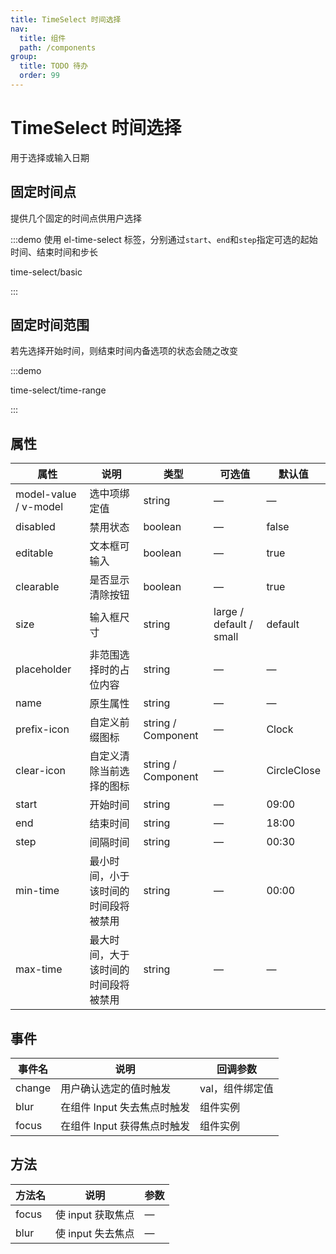 ```yaml
---
title: TimeSelect 时间选择
nav:
  title: 组件
  path: /components
group:
  title: TODO 待办
  order: 99
---
```

# TimeSelect 时间选择

用于选择或输入日期

## 固定时间点

提供几个固定的时间点供用户选择

:::demo 使用 el-time-select 标签，分别通过`start`、`end`和`step`指定可选的起始时间、结束时间和步长

time-select/basic

:::

## 固定时间范围

若先选择开始时间，则结束时间内备选项的状态会随之改变

:::demo

time-select/time-range

:::

## 属性

| 属性                    | 说明                 | 类型                 | 可选值                     | 默认值         |
| --------------------- | ------------------ | ------------------ | ----------------------- | ----------- |
| model-value / v-model | 选中项绑定值             | string             | —                       | —           |
| disabled              | 禁用状态               | boolean            | —                       | false       |
| editable              | 文本框可输入             | boolean            | —                       | true        |
| clearable             | 是否显示清除按钮           | boolean            | —                       | true        |
| size                  | 输入框尺寸              | string             | large / default / small | default     |
| placeholder           | 非范围选择时的占位内容        | string             | —                       | —           |
| name                  | 原生属性               | string             | —                       | —           |
| prefix-icon           | 自定义前缀图标            | string / Component | —                       | Clock       |
| clear-icon            | 自定义清除当前选择的图标       | string / Component | —                       | CircleClose |
| start                 | 开始时间               | string             | —                       | 09:00       |
| end                   | 结束时间               | string             | —                       | 18:00       |
| step                  | 间隔时间               | string             | —                       | 00:30       |
| min-time              | 最小时间，小于该时间的时间段将被禁用 | string             | —                       | 00:00       |
| max-time              | 最大时间，大于该时间的时间段将被禁用 | string             | —                       | —           |

## 事件

| 事件名    | 说明                | 回调参数      |
| ------ | ----------------- | --------- |
| change | 用户确认选定的值时触发       | val，组件绑定值 |
| blur   | 在组件 Input 失去焦点时触发 | 组件实例      |
| focus  | 在组件 Input 获得焦点时触发 | 组件实例      |

## 方法

| 方法名   | 说明           | 参数 |
| ----- | ------------ | -- |
| focus | 使 input 获取焦点 | —  |
| blur  | 使 input 失去焦点 | —  |
